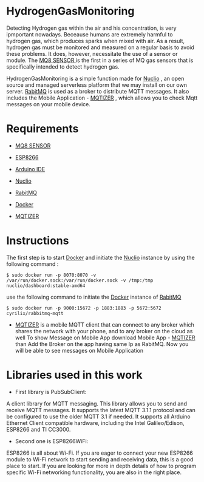 # HydrogenGasMonitoring
Detecting Hydrogen gas within the air and his concentration, is very ipmportant nowadays. Beceause humans are extremely harmful to hydrogen gas, which produces sparks when mixed with air. As a result, hydrogen gas must be monitored and measured on a regular basis to avoid these problems. It does, however, necessitate the use of a sensor or module. The [MQ8 SENSOR ](https://components101.com/sensors/mq8-hydrogen-gas-sensor-pinout-features-datasheet-working-alternative-application) is the first in a series of MQ gas sensors that is specifically intended to detect hydrogen gas.

HydrogenGasMonitoring is a simple function made for [Nuclio](https://nuclio.io/)
, an open source and managed serverless platform that we may install on our own server. [RabitMQ](https://www.rabbitmq.com/) is used as a broker to distribute MQTT messages. It also includes the Mobile Application - [MQTIZER](https://play.google.com/store/apps/details?id=com.sanyamarya.mqtizermqtt_client&hl=en&gl=US)
, which allows you to check Mqtt messages on your mobile device.


# Requirements
- [MQ8 SENSOR ](https://components101.com/sensors/mq8-hydrogen-gas-sensor-pinout-features-datasheet-working-alternative-application)

- [ESP8266 ](https://fr.wikipedia.org/wiki/ESP8266)

- [Arduino IDE ](https://www.arduino.cc/en/software)

- [Nuclio](https://nuclio.io/)

- [RabitMQ](https://www.rabbitmq.com/)

- [Docker](https://www.docker.com/)

- [MQTIZER](https://play.google.com/store/apps/details?id=com.sanyamarya.mqtizermqtt_client&hl=en&gl=US)

# Instructions
The first step is to start [Docker](https://www.docker.com/) and initiate the [Nuclio](https://nuclio.io/) instance by using the following command :

`$ sudo docker run -p 8070:8070 -v /var/run/docker.sock:/var/run/docker.sock -v /tmp:/tmp nuclio/dashboard:stable-amd64` 

use the following command to initiate the [Docker](https://www.docker.com/) instance of [RabitMQ](https://www.rabbitmq.com/)

`$ sudo docker run -p 9000:15672 -p 1883:1883 -p 5672:5672 cyrilix/rabbitmq-mqtt`

- [MQTIZER](https://play.google.com/store/apps/details?id=com.sanyamarya.mqtizermqtt_client&hl=en&gl=US)
 is a mobile MQTT client that can connect to any broker which shares the network with your phone, and to any broker on the cloud as well To show Message on Mobile App download Mobile App - [MQTIZER](https://play.google.com/store/apps/details?id=com.sanyamarya.mqtizermqtt_client&hl=en&gl=US)
 than Add the Broker on the app having same Ip as RabitMQ. Now you will be able to see messages on Mobile Application


# Libraries used in this work
-  First library is PubSubClient:

A client library for MQTT messaging. This library allows you to send and receive MQTT messages. It supports the latest MQTT 3.1.1 protocol and can be configured to use the older MQTT 3.1 if needed. It supports all Arduino Ethernet Client compatible hardware, including the Intel Galileo/Edison, ESP8266 and TI CC3000.

-  Second one is ESP8266WiFi:

ESP8266 is all about Wi-Fi. If you are eager to connect your new ESP8266 module to Wi-Fi network to start sending and receiving data, this is a good place to start. If you are looking for more in depth details of how to program specific Wi-Fi networking functionality, you are also in the right place.

